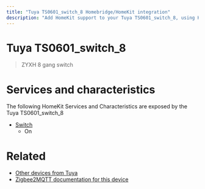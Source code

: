 ```yaml
---
title: "Tuya TS0601_switch_8 Homebridge/HomeKit integration"
description: "Add HomeKit support to your Tuya TS0601_switch_8, using Homebridge, Zigbee2MQTT and homebridge-z2m."
---
```

<!---
This file has been GENERATED using src/docgen/docgen.ts
DO NOT EDIT THIS FILE MANUALLY!
-->
# Tuya TS0601_switch_8
> ZYXH 8 gang switch


# Services and characteristics
The following HomeKit Services and Characteristics are exposed by
the Tuya TS0601_switch_8

* [Switch](../../switch.md)
  * On


# Related
* [Other devices from Tuya](../index.md#tuya)
* [Zigbee2MQTT documentation for this device](https://www.zigbee2mqtt.io/devices/TS0601_switch_8.html)